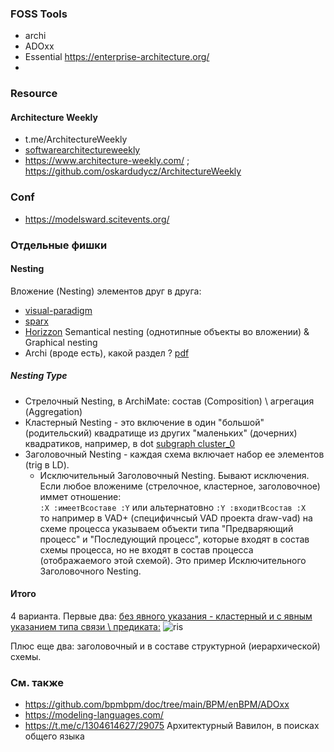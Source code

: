### FOSS Tools
- archi
- ADOxx
- Essential https://enterprise-architecture.org/
- 
### Resource
#### Architecture Weekly
- t.me/ArchitectureWeekly
- [softwarearchitectureweekly](https://softwarearchitectureweekly.substack.com/p/architecture-weekly-163?utm_source=substack&utm_medium=email&utm_content=share)
- https://www.architecture-weekly.com/ ; https://github.com/oskardudycz/ArchitectureWeekly
### Conf
- https://modelsward.scitevents.org/
### Отдельные фишки 
#### Nesting
Вложение (Nesting) элементов друг в друга:
- [visual-paradigm](https://www.visual-paradigm.com/support/documents/vpuserguide/4455/4409/86501_useofnesting.html)
- [sparx](https://sparxsystems.com/enterprise_architect_user_guide/17.1/modeling_languages/nesting.html)
- [Horizzon](https://help.bizzdesign.com/articles/#!horizzon-help/nested-objects-and-relations-in-archimate-models/a/h1__1594387577) Semantical nesting (однотипные объекты во вложении) & Graphical nesting 
- Archi (вроде есть), какой раздел ? [pdf](https://www.archimatetool.com/downloads/archi/Archi%20User%20Guide.pdf)

##### Nesting Type
- Стрелочный Nesting, в ArchiMate: состав (Composition) \ агрегация (Aggregation)
- Кластерный Nesting - это включение в один "большой" (родительский) квадратище из других "маленьких" (дочерних) квадратиков, например, в dot [subgraph cluster_0](https://graphviz.org/Gallery/directed/cluster.html) 
- Заголовочный Nesting - каждая схема включает набор ее элементов (trig в LD).
  - Исключительный Заголовочный Nesting. Бывают исключения. Если любое вложениме (стрелочное, кластерное, заголовочное) иммет отношение:  
``` :Х :имеетВсоставе :Y ``` или альтернатовно ``` :Y :входитВсостав :X ```  
    то например в VAD+ (специфичнсый VAD проекта draw-vad) на схеме процесса указываем объекти типа "Предваряющий процесс" и "Последующий процесс", которые входят в состав схемы процесса, но не входят в состав процесса (отображаемого этой схемой). Это пример Исключительного Заголовочного Nesting.  

#### Итого
4 варианта. Первые два: [без явного указания - кластерный и с явным указанием типа связи \ предиката:](https://help.bizzdesign.com/articles/#!horizzon-help/nested-objects-and-relations-in-archimate-models)
![ris](https://help.bizzdesign.com/resources/Storage/horizzon-help/nested-objects-and-relations-in-archimate-models/nested_objects_view_with%28out%29_relation.png)

Плюс еще два: заголовочный и в составе структурной (иерархической) схемы. 

### См. также
- https://github.com/bpmbpm/doc/tree/main/BPM/enBPM/ADOxx
- https://modeling-languages.com/
- https://t.me/c/1304614627/29075 Архитектурный Вавилон, в поисках общего языка
